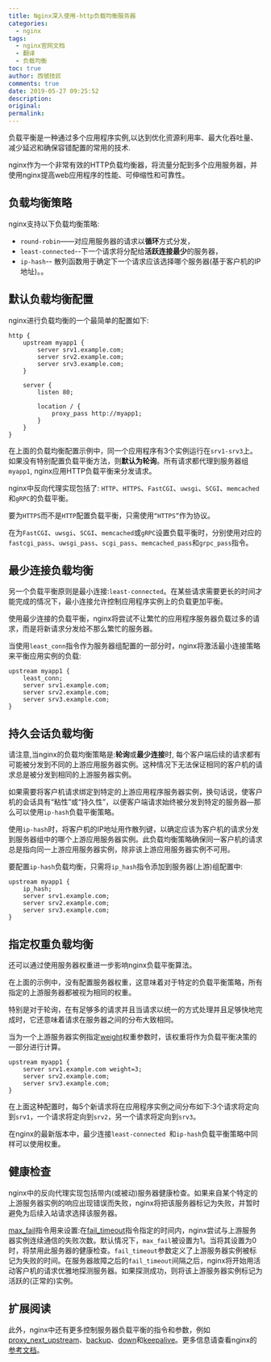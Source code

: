 ```yaml
---
title: Nginx深入使用-http负载均衡服务器
categories:
  - nginx
tags:
  - nginx官网文档
  - 翻译
  - 负载均衡
toc: true
author: 西虢技匠
comments: true
date: 2019-05-27 09:25:52
description:
original:
permalink:
---
```

负载平衡是一种通过多个应用程序实例,以达到优化资源利用率、最大化吞吐量、减少延迟和确保容错配置的常用的技术.    

nginx作为一个非常有效的HTTP负载均衡器，将流量分配到多个应用服务器，并使用nginx提高web应用程序的性能、可伸缩性和可靠性。

<!-- more -->

## 负载均衡策略
nginx支持以下负载均衡策略:
* `round-robin`——对应用服务器的请求以**循环**方式分发，
* `least-connected`--下一个请求将分配给**活跃连接最少**的服务器，
* `ip-hash`-- 散列函数用于确定下一个请求应该选择哪个服务器(基于客户机的IP地址)。。


## 默认负载均衡配置
nginx进行负载均衡的一个最简单的配置如下: 
```nginx
http {
    upstream myapp1 {
        server srv1.example.com;
        server srv2.example.com;
        server srv3.example.com;
    }

    server {
        listen 80;

        location / {
            proxy_pass http://myapp1;
        }
    }
}
```
在上面的负载均衡配置示例中，同一个应用程序有3个实例运行在`srv1-srv3`上。如果没有特别配置负载平衡方法，则**默认为轮询**。所有请求都代理到服务器组`myapp1`, nginx应用HTTP负载平衡来分发请求。 

nginx中反向代理实现包括了: `HTTP`、`HTTPS`、`FastCGI`、`uwsgi`、`SCGI`、`memcached`和`gRPC`的负载平衡。   

要为`HTTPS`而不是`HTTP`配置负载平衡，只需使用`“HTTPS”`作为协议。

在为`FastCGI`、`uwsgi`、`SCGI`、`memcached`或`gRPC`设置负载平衡时，分别使用对应的`fastcgi_pass`、`uwsgi_pass`、`scgi_pass`、`memcached_pass`和`grpc_pass`指令。

## 最少连接负载均衡
另一个负载平衡原则是最小连接:`least-connected`。在某些请求需要更长的时间才能完成的情况下，最小连接允许控制应用程序实例上的负载更加平衡。

使用最少连接的负载平衡，nginx将尝试不让繁忙的应用程序服务器负载过多的请求，而是将新请求分发给不那么繁忙的服务器。

当使用`least_conn`指令作为服务器组配置的一部分时，nginx将激活最小连接策略来平衡应用实例的负载:
```nginx
upstream myapp1 {
    least_conn;
    server srv1.example.com;
    server srv2.example.com;
    server srv3.example.com;
}
```

## 持久会话负载均衡
请注意,当nginx的负载均衡策略是:**轮询**或**最少连接**时, 每个客户端后续的请求都有可能被分发到不同的上游应用服务器实例。这种情况下无法保证相同的客户机的请求总是被分发到相同的上游服务器实例。

如果需要将客户机请求绑定到特定的上游应用程序服务器实例，换句话说，使客户机的会话具有“粘性”或“持久性”，以便客户端请求始终被分发到特定的服务器—那么可以使用`ip-hash`负载平衡策略。

使用`ip-hash`时，将客户机的IP地址用作散列键，以确定应该为客户机的请求分发到服务器组中的哪个上游应用服务器实例。此负载均衡策略确保同一客户机的请求总是指向同一上游应用服务器实例，除非该上游应用服务器实例不可用。

要配置`ip-hash`负载均衡，只需将`ip_hash`指令添加到服务器(上游)组配置中:
```nginx
upstream myapp1 {
    ip_hash;
    server srv1.example.com;
    server srv2.example.com;
    server srv3.example.com;
}
```

## 指定权重负载均衡
还可以通过使用服务器权重进一步影响nginx负载平衡算法。

在上面的示例中，没有配置服务器权重，这意味着对于特定的负载平衡策略，所有指定的上游服务器都被视为相同的权重。

特别是对于轮询，在有足够多的请求并且当请求以统一的方式处理并且足够快地完成时，它还意味着请求在服务器之间的分布大致相同。

当为一个上游服务器实例指定[weight](http://nginx.org/en/docs/http/ngx_http_upstream_module.html#server)权重参数时，该权重将作为负载平衡决策的一部分进行计算。
```nginx
upstream myapp1 {
    server srv1.example.com weight=3;
    server srv2.example.com;
    server srv3.example.com;
}
```
在上面这种配置时，每5个新请求将在应用程序实例之间分布如下:3个请求将定向到`srv1`，一个请求将定向到`srv2`，另一个请求将定向到`srv3`。

在nginx的最新版本中，最少连接`least-connected `和`ip-hash`负载平衡策略中同样可以使用权重。

## 健康检查

nginx中的反向代理实现包括带内(或被动)服务器健康检查。如果来自某个特定的上游服务器实例的响应出现错误而失败，nginx将把该服务器标记为失败，并暂时避免为后续入站请求选择该服务器。

[max_fail](http://nginx.org/en/docs/http/ngx_http_upstream_module.html#server)指令用来设置:在[fail_timeout](http://nginx.org/en/docs/http/ngx_http_upstream_module.html#server)指令指定的时间内，nginx尝试与上游服务器实例连续通信的失败次数。默认情况下，`max_fail`被设置为1。当将其设置为0时，将禁用此服务器的健康检查。`fail_timeout`参数定义了上游服务器实例被标记为失败的时间。在服务器故障之后的`fail_timeout`间隔之后，nginx将开始用活动客户机的请求优雅地探测服务器。如果探测成功，则将该上游服务器实例标记为活跃的(正常的)实例。


## 扩展阅读
此外，nginx中还有更多控制服务器负载平衡的指令和参数，例如[proxy_next_upstream](http://nginx.org/en/docs/http/ngx_http_proxy_module.html#proxy_next_upstream)、[backup](http://nginx.org/en/docs/http/ngx_http_upstream_module.html#server)、[down](http://nginx.org/en/docs/http/ngx_http_upstream_module.html#server)和[keepalive](http://nginx.org/en/docs/http/ngx_http_upstream_module.html#keepalive)。更多信息请查看nginx的[参考文档](http://nginx.org/en/docs/)。